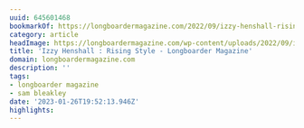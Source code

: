 ```yaml
---
uuid: 645601468
bookmarkOf: https://longboardermagazine.com/2022/09/izzy-henshall-rising-style/
category: article
headImage: https://longboardermagazine.com/wp-content/uploads/2022/09/izz-henshall-header.jpg
title: 'Izzy Henshall : Rising Style - Longboarder Magazine'
domain: longboardermagazine.com
description: ''
tags:
- longboarder magazine
- sam bleakley
date: '2023-01-26T19:52:13.946Z'
highlights:
---
```



